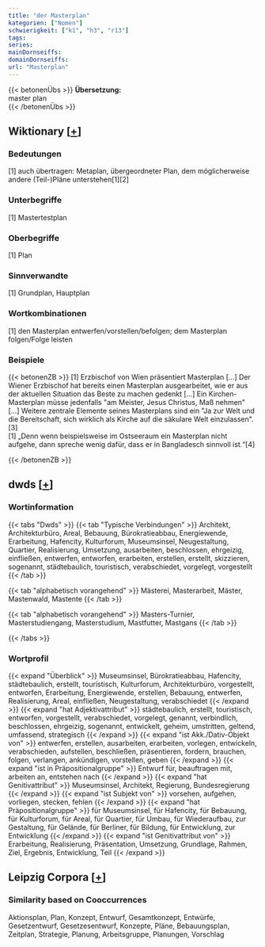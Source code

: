 ```yaml
---
title: "der Masterplan"
kategorien: ["Nomen"]
schwierigkeit: ["k1", "h3", "r13"]
tags:
series:
mainDornseiffs:
domainDornseiffs:
url: "Masterplan"
---
```


{{< betonenÜbs >}}
**Übersetzung:**  
master plan  
{{< /betonenÜbs >}}

## Wiktionary [[+](https://de.wiktionary.org/wiki/Masterplan)]

### Bedeutungen
[1] auch übertragen: Metaplan, übergeordneter Plan, dem möglicherweise andere (Teil-)Pläne unterstehen[1][2]  

### Unterbegriffe
[1] Mastertestplan  

### Oberbegriffe
[1] Plan  

### Sinnverwandte
[1] Grundplan, Hauptplan  

### Wortkombinationen
[1] den Masterplan entwerfen/vorstellen/befolgen; dem Masterplan folgen/Folge leisten  

### Beispiele
{{< betonenZB >}}
[1] Erzbischof von Wien präsentiert Masterplan […] Der Wiener Erzbischof hat bereits einen Masterplan ausgearbeitet, wie er aus der aktuellen Situation das Beste zu machen gedenkt […] Ein Kirchen-Masterplan müsse jedenfalls "am Meister, Jesus Christus, Maß nehmen" […] Weitere zentrale Elemente seines Masterplans sind ein "Ja zur Welt und die Bereitschaft, sich wirklich als Kirche auf die säkulare Welt einzulassen".[3]  
[1] „Denn wenn beispielsweise im Ostseeraum ein Masterplan nicht aufgehe, dann spreche wenig dafür, dass er in Bangladesch sinnvoll ist.“[4]  

{{< /betonenZB >}}


## dwds [[+](https://www.dwds.de/wb/Masterplan)]

### Wortinformation
{{< tabs "Dwds" >}}
{{< tab "Typische Verbindungen" >}}
Architekt, Architekturbüro, Areal, Bebauung, Bürokratieabbau, Energiewende, Erarbeitung, Hafencity, Kulturforum, Museumsinsel, Neugestaltung, Quartier, Realisierung, Umsetzung, ausarbeiten, beschlossen, ehrgeizig, einfließen, entwerfen, entworfen, erarbeiten, erstellen, erstellt, skizzieren, sogenannt, städtebaulich, touristisch, verabschiedet, vorgelegt, vorgestellt
{{< /tab >}}

{{< tab "alphabetisch vorangehend" >}}
Mästerei, Masterarbeit, Mäster, Mastenwald, Mastente
{{< /tab >}}

{{< tab "alphabetisch vorangehend" >}}
Masters-Turnier, Masterstudiengang, Masterstudium, Mastfutter, Mastgans
{{< /tab >}}

{{< /tabs >}}

### Wortprofil
{{< expand "Überblick" >}} Museumsinsel, Bürokratieabbau, Hafencity, städtebaulich, erstellt, touristisch, Kulturforum, Architekturbüro, vorgestellt, entworfen, Erarbeitung, Energiewende, erstellen, Bebauung, entwerfen, Realisierung, Areal, einfließen, Neugestaltung, verabschiedet {{< /expand >}}
{{< expand "hat Adjektivattribut" >}} städtebaulich, erstellt, touristisch, entworfen, vorgestellt, verabschiedet, vorgelegt, genannt, verbindlich, beschlossen, ehrgeizig, sogenannt, entwickelt, geheim, umstritten, geltend, umfassend, strategisch {{< /expand >}}
{{< expand "ist Akk./Dativ-Objekt von" >}} entwerfen, erstellen, ausarbeiten, erarbeiten, vorlegen, entwickeln, verabschieden, aufstellen, beschließen, präsentieren, fordern, brauchen, folgen, verlangen, ankündigen, vorstellen, geben {{< /expand >}}
{{< expand "ist in Präpositionalgruppe" >}} Entwurf für, beauftragen mit, arbeiten an, entstehen nach {{< /expand >}}
{{< expand "hat Genitivattribut" >}} Museumsinsel, Architekt, Regierung, Bundesregierung {{< /expand >}}
{{< expand "ist Subjekt von" >}} vorsehen, aufgehen, vorliegen, stecken, fehlen {{< /expand >}}
{{< expand "hat Präpositionalgruppe" >}} für Museumsinsel, für Hafencity, für Bebauung, für Kulturforum, für Areal, für Quartier, für Umbau, für Wiederaufbau, zur Gestaltung, für Gelände, für Berliner, für Bildung, für Entwicklung, zur Entwicklung {{< /expand >}}
{{< expand "ist Genitivattribut von" >}} Erarbeitung, Realisierung, Präsentation, Umsetzung, Grundlage, Rahmen, Ziel, Ergebnis, Entwicklung, Teil {{< /expand >}}

## Leipzig Corpora [[+](https://corpora.uni-leipzig.de/en/res?word=Masterplan&corpusId=deu_newscrawl-public_2018)]


### Similarity based on Cooccurrences
Aktionsplan, Plan, Konzept, Entwurf, Gesamtkonzept, Entwürfe, Gesetzentwurf, Gesetzesentwurf, Konzepte, Pläne, Bebauungsplan, Zeitplan, Strategie, Planung, Arbeitsgruppe, Planungen, Vorschlag


